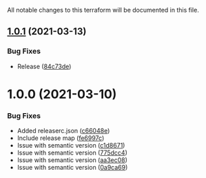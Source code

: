 All notable changes to this terraform will be documented in this file.

## [1.0.1](https://github.com/BorisLabs/terraform-aws-iam/compare/v1.0.0...v1.0.1) (2021-03-13)


### Bug Fixes

* Release ([84c73de](https://github.com/BorisLabs/terraform-aws-iam/commit/84c73de65f99d1ad5656d7337d67cf720272e716))

# 1.0.0 (2021-03-10)


### Bug Fixes

* Added releaserc.json ([c66048e](https://github.com/BorisLabs/terraform-aws-iam/commit/c66048e59240752fe97e778afda1f982267cc37b))
* Include release map ([fe6997c](https://github.com/BorisLabs/terraform-aws-iam/commit/fe6997c892976bb294be0831282791fb5bcf1f7d))
* Issue with semantic version ([c1d8671](https://github.com/BorisLabs/terraform-aws-iam/commit/c1d867165e0697b08f7530592174e69032014f4e))
* Issue with semantic version ([775dcc4](https://github.com/BorisLabs/terraform-aws-iam/commit/775dcc44d8a5da91a1329ee1ed40d308aea97696))
* Issue with semantic version ([aa3ec08](https://github.com/BorisLabs/terraform-aws-iam/commit/aa3ec086efa1e4d83d6ee1295624654fdc46877e))
* Issue with semantic version ([0a9ca69](https://github.com/BorisLabs/terraform-aws-iam/commit/0a9ca69e6e84febfb3bed74506c03bd2e1409827))
